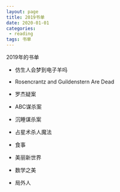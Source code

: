 ```yaml
---
layout: page
title: 2019书单
date: 2020-01-01
categories:
 - reading
tags: 书单
---
```


2019年的书单

- 仿生人会梦到电子羊吗

- Rosencrantz and Guildenstern Are Dead 

- 罗杰疑案

- ABC谋杀案

- 沉睡谋杀案

- 占星术杀人魔法

- 食事

- 美丽新世界

- 数学之美

- 局外人

